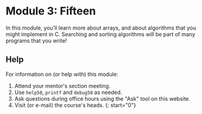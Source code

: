 # Module 3: Fifteen

In this module, you'll learn more about arrays, and about algorithms that you might implement in C. Searching and sorting algorithms will be part of many programs that you write!

## Help

For information on (or help with) this module:

1. Attend your mentor's section meeting.
1. Use `help50`, `printf` and `debug50` as needed.
1. Ask questions during office hours using the "Ask" tool on this website.
1. Visit (or e-mail) the course's heads.
{: start="0"}

